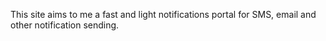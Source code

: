 This site aims to me a fast and light notifications portal for SMS, email and other notification sending.